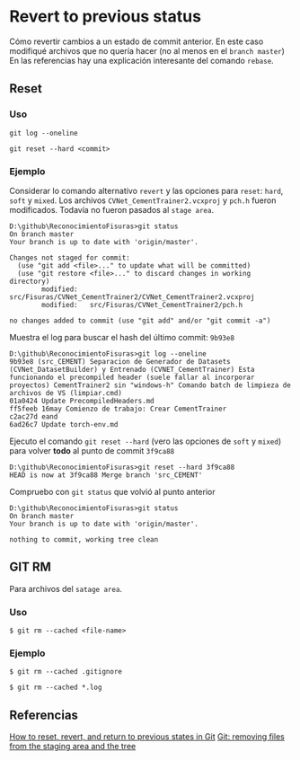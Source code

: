 # Revert to previous status
Cómo revertir cambios a un estado de commit anterior. En este caso modifiqué archivos que no quería hacer (no al menos en el ```branch master```)
En las referencias hay una explicación interesante del comando  ```rebase```.

## Reset

### Uso
`git log --oneline`

`git reset --hard <commit>`

### Ejemplo
Considerar lo comando alternativo ```revert``` y las opciones para ```reset```: ```hard```,  ```soft``` y ```mixed```.
Los archivos ```CVNet_CementTrainer2.vcxproj``` y ```pch.h``` fueron modificados. Todavía no fueron pasados al ```stage area```.
```
D:\github\ReconocimientoFisuras>git status
On branch master
Your branch is up to date with 'origin/master'.

Changes not staged for commit:
  (use "git add <file>..." to update what will be committed)
  (use "git restore <file>..." to discard changes in working directory)
        modified:   src/Fisuras/CVNet_CementTrainer2/CVNet_CementTrainer2.vcxproj
        modified:   src/Fisuras/CVNet_CementTrainer2/pch.h

no changes added to commit (use "git add" and/or "git commit -a")
```

Muestra el log para buscar el hash del último commit: ```9b93e8```
```
D:\github\ReconocimientoFisuras>git log --oneline
9b93e8 (src_CEMENT) Separacion de Generador de Datasets (CVNet_DatasetBuilder) y Entrenado (CVNET_CementTrainer) Esta funcionando el precompiled header (suele fallar al incorporar proyectos) CementTrainer2 sin "windows-h" Comando batch de limpieza de archivos de VS (limpiar.cmd)
01a0424 Update PrecompiledHeaders.md
ff5feeb 16may Comienzo de trabajo: Crear CementTrainer
c2ac27d eand
6ad26c7 Update torch-env.md
```

Ejecuto el comando ```git reset --hard``` (vero las opciones de ```soft``` y ```mixed```) para volver __todo__ al punto de commit ```3f9ca88```
```
D:\github\ReconocimientoFisuras>git reset --hard 3f9ca88
HEAD is now at 3f9ca88 Merge branch 'src_CEMENT'
```

Compruebo con ```git status``` que volvió al punto anterior
```
D:\github\ReconocimientoFisuras>git status
On branch master
Your branch is up to date with 'origin/master'.

nothing to commit, working tree clean
```

## GIT RM
Para archivos del `satage area`.

### Uso
`$ git rm --cached <file-name>`

### Ejemplo
`$ git rm --cached .gitignore`

`$ git rm --cached *.log`


## Referencias
[How to reset, revert, and return to previous states in Git](https://opensource.com/article/18/6/git-reset-revert-rebase-commands)
[Git: removing files from the staging area and the tree](https://clubmate.fi/git-removing-files-from-the-staging-area-and-the-tree/)
